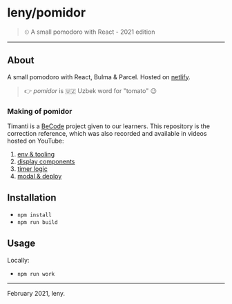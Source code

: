 # leny/pomidor

> ⏲ A small pomodoro with React - 2021 edition

* * *

## About

A small pomodoro with React, Bulma & Parcel.
Hosted on [netlify](#TODO).

> 👉 *pomidor* is 🇺🇿 Uzbek word for "tomato" 😉

### Making of pomidor

Timanti is a [BeCode](https://becode.org) project given to our learners.
This repository is the correction reference, which was also recorded and available in videos hosted on YouTube:

1. [env & tooling](#TODO)
1. [display components](#TODO)
1. [timer logic](#TODO)
1. [modal & deploy](#TODO)

## Installation

- `npm install`
- `npm run build`

## Usage

Locally:

- `npm run work`

* * *

February 2021, leny.
